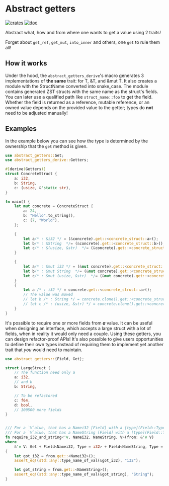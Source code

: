 Abstract getters
=============
[![crates](https://img.shields.io/crates/v/abstract-getters?style=for-the-badge)](https://crates.io/crates/abstract-getters/)
[![doc](https://img.shields.io/docsrs/abstract-getters?style=for-the-badge)](https://docs.rs/abstract-getters/latest/)

Abstract what, how and from where one wants to get a value using 2 traits!

Forget about `get_ref`, `get_mut`, `into_inner` and others, one `get` to rule them all!

## How it works

Under the hood, the `abstract_getters_derive`'s macro generates 3 implementations of **the same** trait: for T, &T, and &mut T.
It also creates a module with the StructName converted into snake_case. The module contains generated ZST structs with the same
name as the struct's fields. You can later use a qualified path like `struct_name::foo` to get the field. Whether the field is returned as a reference, mutable reference, or an owned value depends on the provided value to the getter; types do **not** need to be adjusted manually!

## Examples

In the example below you can see how the type is determined by the ownership that the `get` method is given.

```rust
use abstract_getters::Get;
use abstract_getters_derive::Getters;

#[derive(Getters)]
struct ConcreteStruct {
    a: i32,
    b: String,
    c: (usize, &'static str),
}

fn main() {
    let mut concrete = ConcreteStruct {
        a: 24,
        b: "Hello".to_string(),
        c: (7, "World"),
    };

    {
        let a/* : &i32 */ = (&concrete).get::<concrete_struct::a>();
        let b/* : &String  */= (&concrete).get::<concrete_struct::b>();
        let c/* : &(usize, &str)  */= (&concrete).get::<concrete_struct::c>();
    }

    {
        let a/* : &mut i32 */ = (&mut concrete).get::<concrete_struct::a>();
        let b/* : &mut String  */= (&mut concrete).get::<concrete_struct::b>();
        let c/* : &mut (usize, &str)  */= (&mut concrete).get::<concrete_struct::c>();
    }
    {
        let a /* : i32 */ = concrete.get::<concrete_struct::a>();
        // The value was moved
        // let b /* : String */ = concrete.clone().get::<concrete_struct::b>();
        // let c /* : (usize, &str) */ = concrete.clone().get::<concrete_struct::c>();
    }
}
```

It's possible to require one or more fields from ***a*** value.
It can be useful when designing an interface, which accepts a large struct with a lot of fields,
when in reality it would only need a couple. Using these getters, you can design refactor-proof APIs!
It's also possible to give users opportunities to define their own types instead of requiring them
to implement yet another trait that *you* would need to maintain.

```rust
use abstract_getters::{Field, Get};

struct LargeStruct {
    // The function need only a
    a: i32,
    // and b
    b: String,

    // To be refactored
    c: f64,
    d: bool,
    // 100500 more fields
}


/// For a `V`alue, that has a Namei32 [Field] with a [type](Field::Type) [i32]...
/// For a `V`alue, that has a NameString [Field] with a [type](Field::Type) [String]...
fn require_i32_and_string<'v, Namei32, NameString, V>(from: &'v V)
where
    &'v V: Get + Field<Namei32, Type = i32> + Field<NameString, Type = String>,
{
    let got_i32 = from.get::<Namei32>();
    assert_eq!(std::any::type_name_of_val(&got_i32), "i32");

    let got_string = from.get::<NameString>();
    assert_eq!(std::any::type_name_of_val(&got_string), "String");
}
```
